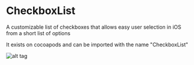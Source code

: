 # CheckboxList
A customizable list of checkboxes that allows easy user selection in iOS from a short list of options

It exists on cocoapods and can be imported with the name "CheckboxList"

![alt tag](http://i.imgur.com/SJQj4BI.png)
